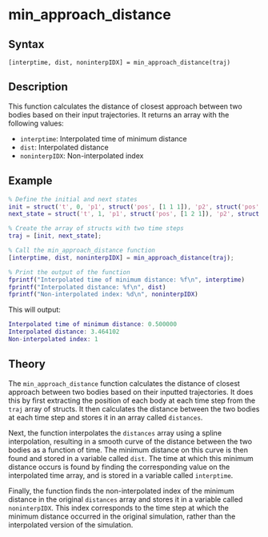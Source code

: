 # min_approach_distance

## Syntax

`[interptime, dist, noninterpIDX] = min_approach_distance(traj)`

## Description

This function calculates the distance of closest approach between two bodies based on their input trajectories. It returns an array with the following values:

- `interptime`: Interpolated time of minimum distance
- `dist`: Interpolated distance
- `noninterpIDX`: Non-interpolated index

## Example

```matlab
% Define the initial and next states
init = struct('t', 0, 'p1', struct('pos', [1 1 1]), 'p2', struct('pos', [-1 -1 -1]));
next_state = struct('t', 1, 'p1', struct('pos', [1 2 1]), 'p2', struct('pos', [-1 -1 -2]));

% Create the array of structs with two time steps
traj = [init, next_state];

% Call the min_approach_distance function
[interptime, dist, noninterpIDX] = min_approach_distance(traj);

% Print the output of the function
fprintf("Interpolated time of minimum distance: %f\n", interptime)
fprintf("Interpolated distance: %f\n", dist)
fprintf("Non-interpolated index: %d\n", noninterpIDX)
```

This will output:

```matlab
Interpolated time of minimum distance: 0.500000
Interpolated distance: 3.464102
Non-interpolated index: 1
```

## Theory

The `min_approach_distance` function calculates the distance of closest approach between two bodies based on their inputted trajectories. It does this by first extracting the position of each body at each time step from the `traj` array of structs. It then calculates the distance between the two bodies at each time step and stores it in an array called `distances`.

Next, the function interpolates the `distances` array using a spline interpolation, resulting in a smooth curve of the distance between the two bodies as a function of time. The minimum distance on this curve is then found and stored in a variable called `dist`. The time at which this minimum distance occurs is found by finding the corresponding value on the interpolated time array, and is stored in a variable called `interptime`.

Finally, the function finds the non-interpolated index of the minimum distance in the original `distances` array and stores it in a variable called `noninterpIDX`. This index corresponds to the time step at which the minimum distance occurred in the original simulation, rather than the interpolated version of the simulation.
